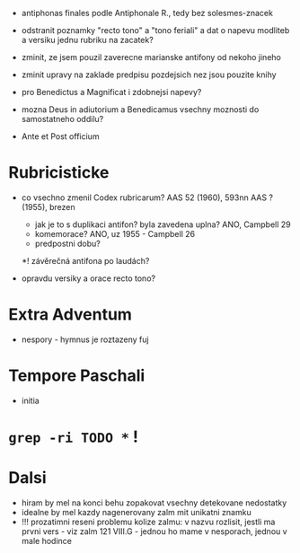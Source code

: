 * antiphonas finales podle Antiphonale R., tedy bez solesmes-znacek

* odstranit poznamky "recto tono" a "tono feriali" a dat o napevu modliteb a versiku jednu rubriku na zacatek?

* zminit, ze jsem pouzil zaverecne marianske antifony od nekoho jineho
* zminit upravy na zaklade predpisu pozdejsich nez jsou pouzite knihy

* pro Benedictus a Magnificat i zdobnejsi napevy?
* mozna Deus in adiutorium a Benedicamus vsechny moznosti do samostatneho oddilu?

* Ante et Post officium

# Rubricisticke

* co vsechno zmenil Codex rubricarum? 
  AAS 52 (1960), 593nn
  AAS ? (1955), brezen
  * jak je to s duplikaci antifon? byla zavedena uplna? ANO, Campbell 29
  * komemorace? ANO, uz 1955 - Campbell 26
  * predpostni dobu?
  
  *! závěrečná antifona po laudách?
  
* opravdu versiky a orace recto tono?

# Extra Adventum
  
* nespory - hymnus je roztazeny fuj


# Tempore Paschali

* initia

# `grep -ri TODO *` !

# Dalsi

* hiram by mel na konci behu zopakovat vsechny detekovane nedostatky
* idealne by mel kazdy nagenerovany zalm mit unikatni znamku
* !!! prozatimni reseni problemu kolize zalmu: v nazvu rozlisit, jestli ma prvni vers - viz zalm 121 VIII.G - jednou ho mame v nesporach, jednou v male hodince
